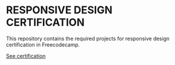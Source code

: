 

# RESPONSIVE DESIGN CERTIFICATION

This repository contains the required projects for responsive design certification in Freecodecamp.

[See certification](https://www.freecodecamp.org/certification/fcc536d7d63-f9c2-4f84-a4bc-8d9d0fd49f09/responsive-web-design)

